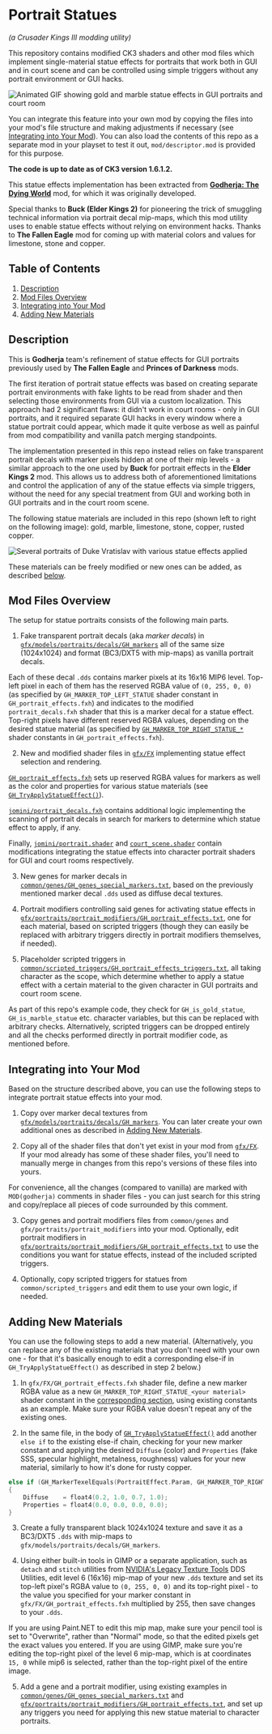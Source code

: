 Portrait Statues
================
_(a Crusader Kings III modding utility)_

This repository contains modified CK3 shaders and other mod files which implement single-material statue effects for portraits that work both in GUI and in court scene and can be controlled using simple triggers without any portrait environment or GUI hacks.
<a name="demo"></a>

![Animated GIF showing gold and marble statue effects in GUI portraits and court room](https://media.githubusercontent.com/media/terrapass/ck3-modutil-portrait-statues/master/docs/gh_portrait_statues.gif)

You can integrate this feature into your own mod by copying the files into your mod's file structure and making adjustments if necessary (see [Integrating into Your Mod](#integration)).
You can also load the contents of this repo as a separate mod in your playset to test it out, `mod/descriptor.mod` is provided for this purpose.

**The code is up to date as of CK3 version 1.6.1.2.**
<!-- **The code has been updated to be compatible with CK3 version 1.6.1.2.**-->

This statue effects implementation has been extracted from [**Godherja: The Dying World**](https://steamcommunity.com/sharedfiles/filedetails/?id=2326030123) mod, for which it was originally developed.

Special thanks to **Buck (Elder Kings 2)** for pioneering the trick of smuggling technical information via portrait decal mip-maps, which this mod utility uses to enable statue effects without relying on environment hacks.
Thanks to **The Fallen Eagle** mod for coming up with material colors and values for limestone, stone and copper.

Table of Contents
-----------------
1. <a href="#description">Description</a>
2. <a href="#under-the-hood">Mod Files Overview</a>
3. <a href="#integration">Integrating into Your Mod</a>
4. <a href="#new-materials">Adding New Materials</a>

Description<a name="description"></a>
-----------
This is **Godherja** team's refinement of statue effects for GUI portraits previously used by **The Fallen Eagle** and **Princes of Darkness** mods.

The first iteration of portrait statue effects was based on creating separate portrait environments with fake lights to be read from shader and then selecting those environments from GUI via a custom localization. This approach had 2 significant flaws: it didn't work in court rooms - only in GUI portraits, and it required separate GUI hacks in every window where a statue portrait could appear, which made it quite verbose as well as painful from mod compatibility and vanilla patch merging standpoints.

The implementation presented in this repo instead relies on fake transparent portrait decals with marker pixels hidden at one of their mip levels - a similar approach to the one used by **Buck** for portrait effects in the **Elder Kings 2** mod. This allows us to address both of aforementioned limitations and control the application of any of the statue effects via simple triggers, without the need for any special treatment from GUI and working both in GUI portraits and in the court room scene.

The following statue materials are included in this repo (shown left to right on the following image): gold, marble, limestone, stone, copper, rusted copper.

![Several portraits of Duke Vratislav with various statue effects applied](https://media.githubusercontent.com/media/terrapass/ck3-modutil-portrait-statues/master/docs/statue_materials.png)

These materials can be freely modified or new ones can be added, as described <a href="#new-materials">below</a>.

Mod Files Overview<a name="under-the-hood"></a>
------------------
The setup for statue portraits consists of the following main parts.

1. Fake transparent portrait decals (aka *marker decals*) in [`gfx/models/portraits/decals/GH_markers`](https://github.com/terrapass/ck3-modutil-portrait-statues/tree/master/mod/gfx/models/portraits/decals/GH_markers) all of the same size (1024x1024) and format (BC3/DXT5 with mip-maps) as vanilla portrait decals.

Each of these decal `.dds` contains marker pixels at its 16x16 MIP6 level. Top-left pixel in each of them has the reserved RGBA value of `(0, 255, 0, 0)` (as specified by `GH_MARKER_TOP_LEFT_STATUE` shader constant in `GH_portrait_effects.fxh`) and indicates to the modified `portrait_decals.fxh` shader that this is a marker decal for a statue effect. Top-right pixels have different reserved RGBA values, depending on the desired statue material (as specified by [`GH_MARKER_TOP_RIGHT_STATUE_*`](https://github.com/terrapass/ck3-modutil-portrait-statues/blob/master/mod/gfx/FX/GH_portrait_effects.fxh#L19) shader constants in `GH_portrait_effects.fxh`).

2. New and modified shader files in [`gfx/FX`](https://github.com/terrapass/ck3-modutil-portrait-statues/tree/master/mod/gfx/FX) implementing statue effect selection and rendering.

[`GH_portrait_effects.fxh`](https://github.com/terrapass/ck3-modutil-portrait-statues/tree/master/mod/gfx/FX/GH_portrait_effects.fxh) sets up reserved RGBA values for markers as well as the color and properties for various statue materials (see [`GH_TryApplyStatueEffect()`](https://github.com/terrapass/ck3-modutil-portrait-statues/blob/master/mod/gfx/FX/GH_portrait_effects.fxh#L64)).

[`jomini/portrait_decals.fxh`](https://github.com/terrapass/ck3-modutil-portrait-statues/tree/master/mod/gfx/FX/jomini/portrait_decals.fxh) contains additional logic implementing the scanning of portrait decals in search for markers to determine which statue effect to apply, if any.

Finally, [`jomini/portrait.shader`](https://github.com/terrapass/ck3-modutil-portrait-statues/tree/master/mod/gfx/FX/jomini/portrait.shader) and [`court_scene.shader`](https://github.com/terrapass/ck3-modutil-portrait-statues/tree/master/mod/gfx/FX/court_scene.shader) contain modifications integrating the statue effects into character portrait shaders for GUI and court rooms respectively.

3. New genes for marker decals in [`common/genes/GH_genes_special_markers.txt`](https://github.com/terrapass/ck3-modutil-portrait-statues/blob/master/mod/common/genes/GH_genes_special_markers.txt), based on the previously mentioned marker decal `.dds` used as diffuse decal textures.

4. Portrait modifiers controlling said genes for activating statue effects in [`gfx/portraits/portrait_modifiers/GH_portrait_effects.txt`](https://github.com/terrapass/ck3-modutil-portrait-statues/blob/master/mod/gfx/portraits/portrait_modifiers/GH_portrait_effects.txt), one for each material, based on scripted triggers (though they can easily be replaced with arbitrary triggers directly in portrait modifiers themselves, if needed).

5. Placeholder scripted triggers in [`common/scripted_triggers/GH_portrait_effects_triggers.txt`](https://github.com/terrapass/ck3-modutil-portrait-statues/blob/master/mod/common/scripted_triggers/GH_portrait_effects_triggers.txt), all taking character as the scope, which determine whether to apply a statue effect with a certain material to the given character in GUI portraits and court room scene.

As part of this repo's example code, they check for `GH_is_gold_statue`, `GH_is_marble_statue` etc. character variables, but this can be replaced with arbitrary checks. Alternatively, scripted triggers can be dropped entirely and all the checks performed directly in portrait modifier code, as mentioned before.

Integrating into Your Mod<a name="integration"></a>
-------------------------
Based on the structure described above, you can use the following steps to integrate portrait statue effects into your mod.

1. Copy over marker decal textures from [`gfx/models/portraits/decals/GH_markers`](https://github.com/terrapass/ck3-modutil-portrait-statues/tree/master/mod/gfx/models/portraits/decals/GH_markers). You can later create your own additional ones as described in <a href="#new-materials">Adding New Materials</a>.

2. Copy all of the shader files that don't yet exist in your mod from [`gfx/FX`](https://github.com/terrapass/ck3-modutil-portrait-statues/tree/master/mod/gfx/FX).
If your mod already has some of these shader files, you'll need to manually merge in changes from this repo's versions of these files into yours.

For convenience, all the changes (compared to vanilla) are marked with `MOD(godherja)` comments in shader files -
you can just search for this string and copy/replace all pieces of code surrounded by this comment.
<!--Additionally, `MOD(court-skybox)` comments in `court_scene.shader` mark changes providing support for sky rendering in court room scene.-->

3. Copy genes and portrait modifiers files from `common/genes` and `gfx/portraits/portrait_modifiers` into your mod. Optionally, edit portrait modifiers in [`gfx/portraits/portrait_modifiers/GH_portrait_effects.txt`](https://github.com/terrapass/ck3-modutil-portrait-statues/blob/master/mod/gfx/portraits/portrait_modifiers/GH_portrait_effects.txt) to use the conditions you want for statue effects, instead of the included scripted triggers.

4. Optionally, copy scripted triggers for statues from `common/scripted_triggers` and edit them to use your own logic, if needed.

Adding New Materials<a name="new-materials"></a>
--------------------
You can use the following steps to add a new material. (Alternatively, you can replace any of the existing materials that you don't need with your own one - for that it's basically enough to edit a corresponding else-if in `GH_TryApplyStatueEffect()` as described in step 2 below.)

1. In `gfx/FX/GH_portrait_effects.fxh` shader file, define a new marker RGBA value as a new `GH_MARKER_TOP_RIGHT_STATUE_<your material>` shader constant in the [corresponding section](https://github.com/terrapass/ck3-modutil-portrait-statues/blob/master/mod/gfx/FX/GH_portrait_effects.fxh#L19), using existing constants as an example. Make sure your RGBA value doesn't repeat any of the existing ones.

2. In the same file, in the body of [`GH_TryApplyStatueEffect()`](https://github.com/terrapass/ck3-modutil-portrait-statues/blob/master/mod/gfx/FX/GH_portrait_effects.fxh#L64) add another `else if` to the existing else-if chain, checking for your new marker constant and applying the desired `Diffuse` (color) and `Properties` (fake SSS, specular highlight, metalness, roughness) values for your new material, similarly to how it's done for rusty copper.
```cpp
else if (GH_MarkerTexelEquals(PortraitEffect.Param, GH_MARKER_TOP_RIGHT_STATUE_COPPER_RUST))
{
	Diffuse    = float4(0.2, 1.0, 0.7, 1.0);
	Properties = float4(0.0, 0.0, 0.0, 0.0);
}
```

3. Create a fully transparent black 1024x1024 texture and save it as a BC3/DXT5 `.dds` with mip-maps to `gfx/models/portraits/decals/GH_markers`.

4. Using either built-in tools in GIMP or a separate application, such as `detach` and `stitch` utilities from [NVIDIA's Legacy Texture Tools](https://developer.nvidia.com/legacy-texture-tools) DDS Utilities, edit level 6 (16x16) mip-map of your new `.dds` texture and set its top-left pixel's RGBA value to `(0, 255, 0, 0)` and its top-right pixel - to the value you specified for your marker constant in `gfx/FX/GH_portrait_effects.fxh` multiplied by 255, then save changes to your `.dds`. 

If you are using Paint.NET to edit this mip map, make sure your pencil tool is set to "Overwrite", rather than "Normal" mode, so that the edited pixels get the exact values you entered. If you are using GIMP, make sure you're editing the top-right pixel of the level 6 mip-map, which is at coordinates `15, 0` while mip6 is selected, rather than the top-right pixel of the entire image.

5. Add a gene and a portrait modifier, using existing examples in [`common/genes/GH_genes_special_markers.txt`](https://github.com/terrapass/ck3-modutil-portrait-statues/blob/master/mod/common/genes/GH_genes_special_markers.txt) and [`gfx/portraits/portrait_modifiers/GH_portrait_effects.txt`](https://github.com/terrapass/ck3-modutil-portrait-statues/blob/master/mod/gfx/portraits/portrait_modifiers/GH_portrait_effects.txt), and set up any triggers you need for applying this new statue material to character portraits.
